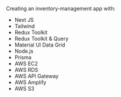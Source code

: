 Creating an inventory-management app with: 
- Next JS
- Tailwind
- Redux Toolkit
- Redux Toolkit & Query
- Material UI Data Grid
- Node.js
- Prisma
- AWS EC2
- AWS RDS
- AWS API Gateway
- AWS Amplify
- AWS S3
